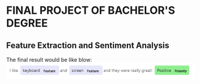 
# FINAL PROJECT OF BACHELOR'S DEGREE
## Feature Extraction and Sentiment Analysis
The final result would be like blow:
![result.png](result.png)
